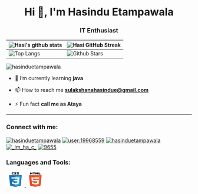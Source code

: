 <h1 align="center">Hi 👋, I'm Hasindu Etampawala</h1>
<h3 align="center">IT Enthusiast</h3>



| ![Hasi's github stats](https://github-readme-stats.vercel.app/api?username=hasinduetampawala&show_icons=true&theme=tokyonight) | ![Hasi GitHub Streak](https://github-readme-streak-stats.herokuapp.com/?user=hasinduetampawala&theme=tokyonight) |
| --- | --- |
| ![Top Langs](https://github-readme-stats.vercel.app/api/top-langs/?username=hasinduetampawala&theme=tokyonight) | ![Github Stars](https://github-readme-stats.vercel.app/api?username=hasinduetampawala&show_icons=true&locale=en&count_private=true&hide_rank=true&custom_title=My%20GitHub%20Stats&disable_animations=true&theme=tokyonight) |

<p align="left"> <img src="https://komarev.com/ghpvc/?username=hasinduetampawala&label=Profile%20views&color=0e75b6&style=flat" alt="hasinduetampawala" /> </p>

- 🌱 I’m currently learning **java**

- 📫 How to reach me **sulakshanahasindue@gmail.com**

- ⚡ Fun fact **call me as Ataya**

---
<h3 align="left">Connect with me:</h3>
<p align="left">
<a href="https://linkedin.com/in/hasinduetampawala" target="blank"><img align="center" src="https://raw.githubusercontent.com/rahuldkjain/github-profile-readme-generator/master/src/images/icons/Social/linked-in-alt.svg" alt="hasinduetampawala" height="30" width="50" /></a>
<a href="https://stackoverflow.com/users/user:19968559" target="blank"><img align="center" src="https://raw.githubusercontent.com/rahuldkjain/github-profile-readme-generator/master/src/images/icons/Social/stack-overflow.svg" alt="user:19968559" height="30" width="50" /></a>
<a href="https://fb.com/hasinduetampawala" target="blank"><img align="center" src="https://raw.githubusercontent.com/rahuldkjain/github-profile-readme-generator/master/src/images/icons/Social/facebook.svg" alt="hasinduetampawala" height="30" width="50" /></a>
<a href="https://instagram.com/_im_ha_c_" target="blank"><img align="center" src="https://raw.githubusercontent.com/rahuldkjain/github-profile-readme-generator/master/src/images/icons/Social/instagram.svg" alt="_im_ha_c_" height="30" width="50" /></a>
<a href="https://discord.gg/9655" target="blank"><img align="center" src="https://raw.githubusercontent.com/rahuldkjain/github-profile-readme-generator/master/src/images/icons/Social/discord.svg" alt="9655" height="30" width="50" /></a>
</p>

<h3 align="left">Languages and Tools:</h3>
<p align="left"> <a href="https://www.w3schools.com/css/" target="_blank" rel="noreferrer"> <img src="https://raw.githubusercontent.com/devicons/devicon/master/icons/css3/css3-original-wordmark.svg" alt="css3" width="50" height="40"/> </a> <a href="https://www.w3.org/html/" target="_blank" rel="noreferrer"> <img src="https://raw.githubusercontent.com/devicons/devicon/master/icons/html5/html5-original-wordmark.svg" alt="html5" width="50" height="40"/> </a> </p>
